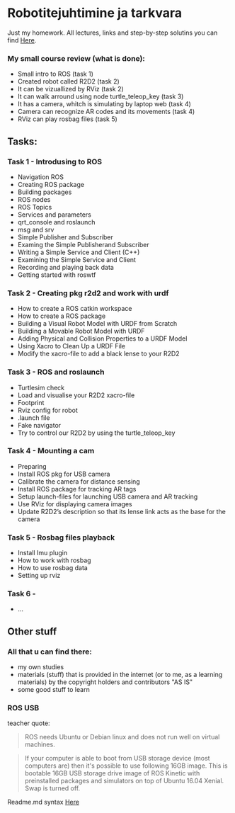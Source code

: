 # Robotitejuhtimine ja tarkvara

Just my homework. All lectures, links and step-by-step solutins you can find [Here](https://drive.google.com/drive/folders/1SabSH6ENSVP9zw2OI1sg-s1ps-3agV8t).

### My small course review (what is done):
- Small intro to ROS (task 1)
- Created robot called R2D2 (task 2)
- It can be vizuallized by RViz (task 2)
- It can walk arround using node turtle_teleop_key (task 3)
- It has a camera, whitch is simulating by laptop web (task 4)
- Camera can recognize AR codes and its movements (task 4)
- RViz can play rosbag files (task 5)

## Tasks:

### Task 1 - Introdusing to ROS

- Navigation ROS
- Creating ROS package
- Building packages
- ROS nodes
- ROS Topics
- Services and parameters
- qrt_console and roslaunch
- msg and srv
- Simple Publisher and Subscriber
- Examing the Simple Publisherand Subscriber
- Writing a Simple Service and Client (C++)
- Examining the Simple Service and Client
- Recording and playing back data
- Getting started with roswtf

### Task 2 - Creating pkg r2d2 and work with urdf

- How to create a ROS catkin workspace
- How to create a ROS package
- Building a Visual Robot Model with URDF from Scratch
- Building a Movable Robot Model with URDF
- Adding Physical and Collision Properties to a URDF Model
- Using Xacro to Clean Up a URDF File
- Modify the xacro-file to add a black lense to your R2D2

### Task 3 - ROS and roslaunch

- Turtlesim check
- Load and visualise your R2D2 xacro-file
- Footprint
- Rviz config for robot
- .launch file
- Fake navigator
- Try to control our R2D2 by using the turtle_teleop_key

### Task 4 - Mounting a cam

- Preparing
- Install ROS pkg for USB camera
- Calibrate the camera for distance sensing
- Install ROS package for tracking AR tags
- Setup launch-files for launching USB camera and AR tracking
- Use RViz for displaying camera images
- Update R2D2’s description so that its lense link acts as the base for the camera

### Task 5 - Rosbag files playback

- Install Imu plugin
- How to work with rosbag
- How to use rosbag data
- Setting up rviz 

### Task 6 -
- ...

## Other stuff

### All that u can find there: 
- my own studies
- materials (stuff) that is provided in the internet (or to me, as a learning materials) by the copyright holders and contributors "AS IS"
- some good stuff to learn

### ROS USB
teacher quote:
> ROS needs Ubuntu or Debian linux and does not run well on virtual machines.

> If your computer is able to boot from USB storage device (most computers are)  then it's possible to use following 16GB image. This is bootable 16GB USB storage drive image of ROS Kinetic with preinstalled packages and simulators on top of Ubuntu 16.04 Xenial. Swap is turned off.

Readme.md syntax [Here](https://help.github.com/en/articles/basic-writing-and-formatting-syntax#links)

